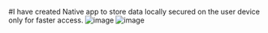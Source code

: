 #I have created Native app to store data locally secured on the user device only for faster access.
![image](https://user-images.githubusercontent.com/42689087/149534949-38b606ff-43ef-46a0-8cfd-a3f477802274.png)
![image](https://user-images.githubusercontent.com/42689087/149535302-8ada100e-5b59-4a8c-9ab0-ca7b2c087e6a.png)
